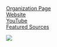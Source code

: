 [Organization Page](https://github.com/NightFyre)   
[Website](https://www.nightfyre.xyz)   
[YouTube](https://www.YouTube.com/NightFyreTV)  
[Featured Sources](https://github.com/NightFyre)  

<a href="https://github.com/anuraghazra/github-readme-stats">
  <img align="center" src="https://github-readme-stats.vercel.app/api?username=xCENTx&layout=compact" />
</a>

<!---
xCENTx/xCENTx is a ✨ special ✨ repository because its `README.md` (this file) appears on your GitHub profile.
You can click the Preview link to take a look at your changes.
--->
